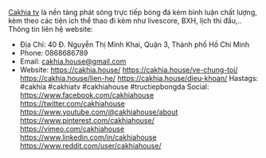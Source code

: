 [Cakhia tv](https://cakhia.house/) là nền tảng phát sóng trực tiếp bóng đá kèm bình luận chất lượng, kèm theo các tiện ích thể thao đi kèm như livescore, BXH, lịch thi đấu,.. 
Thông tin liên hệ website:
- Địa Chỉ: 40 Đ. Nguyễn Thị Minh Khai, Quận 3, Thành phố Hồ Chí Minh
- Phone: 0868686789
- Email: cakhia.house@gmail.com
- Website:
https://cakhia.house/
https://cakhia.house/ve-chung-toi/
https://cakhia.house/lien-he/
https://cakhia.house/dieu-khoan/
Hastags: #cakhia #cakhiatv #cakhiahouse
  #tructiepbongda
Social:
https://www.facebook.com/cakhiahouse
https://twitter.com/cakhiahouse
https://www.youtube.com/@cakhiahouse/about
https://www.pinterest.com/cakhiahouse/
https://vimeo.com/cakhiahouse
https://www.linkedin.com/in/cakhiahouse
https://www.reddit.com/user/cakhiahouse/


